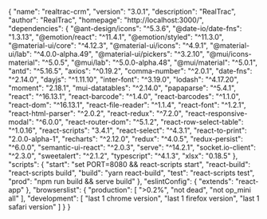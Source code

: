 {
  "name": "realtrac-crm",
  "version": "3.0.1",
  "description": "RealTrac",
  "author": "RealTrac",
  "homepage": "http://localhost:3000/",
  "dependencies": {
    "@ant-design/icons": "^5.3.6",
    "@date-io/date-fns": "1.3.13",
    "@emotion/react": "^11.4.1",
    "@emotion/styled": "^11.3.0",
    "@material-ui/core": "^4.12.3",
    "@material-ui/icons": "^4.9.1",
    "@material-ui/lab": "^4.0.0-alpha.49",
    "@material-ui/pickers": "^3.2.10",
    "@mui/icons-material": "^5.0.5",
    "@mui/lab": "^5.0.0-alpha.48",
    "@mui/material": "^5.0.1",
    "antd": "^5.16.5",
    "axios": "^0.19.2",
    "comma-number": "^2.0.1",
    "date-fns": "^2.14.0",
    "dayjs": "^1.11.10",
    "inter-font": "^3.19.0",
    "lodash": "^4.17.20",
    "moment": "2.18.1",
    "mui-datatables": "^2.14.0",
    "papaparse": "^5.4.1",
    "react": "^16.13.1",
    "react-barcode": "^1.4.0",
    "react-barcodes": "^1.1.0",
    "react-dom": "^16.13.1",
    "react-file-reader": "^1.1.4",
    "react-font": "^1.2.1",
    "react-html-parser": "^2.0.2",
    "react-redux": "^7.2.0",
    "react-responsive-modal": "^6.0.0",
    "react-router-dom": "^5.1.2",
    "react-row-select-table": "^1.0.16",
    "react-scripts": "3.4.1",
    "react-select": "^4.3.1",
    "react-to-print": "2.0.0-alpha-1",
    "recharts": "^2.12.0",
    "redux": "^4.0.5",
    "redux-persist": "^6.0.0",
    "semantic-ui-react": "^2.0.3",
    "serve": "^14.2.1",
    "socket.io-client": "^2.3.0",
    "sweetalert": "^2.1.2",
    "typescript": "^4.1.3",
    "xlsx": "0.18.5"
  },
  "scripts": {
    "start": "set PORT=8080 && react-scripts start",
    "react-build": "react-scripts  build",
    "build": "yarn react-build",
    "test": "react-scripts test",
    "prod": "npm run build && serve build"
  },
  "eslintConfig": {
    "extends": "react-app"
  },
  "browserslist": {
    "production": [
      ">0.2%",
      "not dead",
      "not op_mini all"
    ],
    "development": [
      "last 1 chrome version",
      "last 1 firefox version",
      "last 1 safari version"
    ]
  }
}
